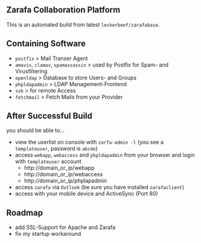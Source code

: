 ## Zarafa Collaboration Platform ##
This is an automated build from latest `leckerbeef/zarafabase`.

## Containing Software ##
  - `postfix` > Mail Transer Agent
  - `amavis`, `clamav`, `spamassassin` > used by Postfix for Spam- and Virusfiltering
  - `openldap` > Database to store Users- and Groups
  - `phpldapadmin` > LDAP Management-Frontend
  - `ssh` > for remote Access
  - `fetchmail` > Fetch Mails from your Provider

## After Successful Build ##
you should be able to...

  - view the userlist on console with `zarfa-admin -l` (you see a `templateuser`, password is `abcde`)
  - access `webapp`, `webaccess` and `phpldapadmin` from your browser and login with `templateuser` account
    - http://domain_or_ip/webapp
    - http://domain_or_ip/webaccess
    - http://domain_or_ip/phplapadmin
  - access `zarafa` via `Outlook` (be sure you have installed `zarafaclient`)
  - access with your mobile device and ActiveSync (Port 80)


## Roadmap ##
  - add SSL-Support for Apache and Zarafa
  - fix my startup workaround
